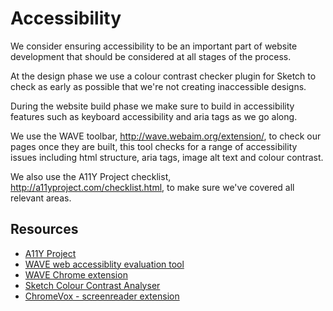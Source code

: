 # Accessibility

We consider ensuring accessibility to be an important part of website development that should be considered at all stages of the process.

At the design phase we use a colour contrast checker plugin for Sketch to check as early as possible that we're not creating inaccessible designs.

During the website build phase we make sure to build in accessibility features such as keyboard accessibility and aria tags as we go along.

We use the WAVE toolbar, http://wave.webaim.org/extension/, to check our pages once they are built, this tool checks for a range of accessibility issues including html structure, aria tags, image alt text and colour contrast.

We also use the A11Y Project checklist, http://a11yproject.com/checklist.html, to make sure we've covered all relevant areas.

## Resources

* [A11Y Project](http://a11yproject.com)
* [WAVE web accessiblity evaluation tool](http://wave.webaim.org)
* [WAVE Chrome extension](http://wave.webaim.org/extension/)
* [Sketch Colour Contrast Analyser](https://github.com/getflourish/Sketch-Color-Contrast-Analyser)
* [ChromeVox - screenreader extension](https://chrome.google.com/webstore/detail/chromevox/kgejglhpjiefppelpmljglcjbhoiplfn?hl=en)

